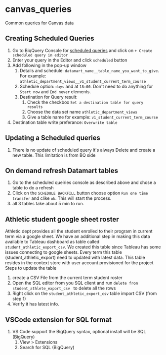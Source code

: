 # canvas_queries

Common queries for Canvas data

## Creating Scheduled Queries
1. Go to BiqQuery Console for [scheduled queries](https://console.cloud.google.com/bigquery/scheduled-queries?project=udp-umich-prod) and click on `+ Create scheduled query in editor`
2. Enter your query in the Editor and click `scheduled` button
3. Add following in the pop-up window
   1. Details and schedule: `datamart_name__table_name_you_want_to_give`. For example: `athletic_department_views__v1_student_current_term_course`
   2. Schedule option: `days` and at `18:00`. Don't need to do anything for `Start now` and `End never` elements.
   3. Destination for Query result: 
      1. Check the checkbox `Set a destination table for query results`
      2. Choose the data set name `athletic_department_views`
      3. Give a table name for example: `v1_student_current_term_course`
4. Destination table write preferance: `Overwrite table`

## Updating a Scheduled queries
1. There is no update of scheduled query it's always Delete and create a new table. This limitation is from BQ side

## On demand refresh Datamart tables
1. Go to the scheduled queiries console as described above and chose a table to do a refresh
2. Click on the `SCHEDULE BACKFILL` button choose option `Run one time transfer` and clike `ok`. This will start the process.
3. all 3 tables take about 5 min to run.

## Athletic student google sheet roster
Athletic dept provides all the student enrolled to their program in current term via a google sheet. We have an additional step 
in making this data available to Tableau dashboard as table called `student_athletic_export_csv`. We created this table since Tableau
has some issues connecting to google sheets.
Every term this table (student_athletic_export) need to updated with latest data. This table resides in the context store with user account provisioned for the project
Steps to update the table
1. create a CSV File from the current term student roster
2. Open the SQL editor from you SQL client and run `delete from student_athlete_export_csv ` to delete all the rows
3. Right click on the `student_athletic_export_csv` table import CSV (from step 1)
4. Verify it has latest info.

## VSCode extension for SQL format
1. VS Code support the BigQuery syntax, optional install will be SQL (BigQuery)
    1. View > Extensions
    2. Search for SQL (BigQuery)
